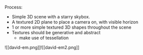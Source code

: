 Process:
- Simple 3D scene with a starry skybox. 
- A textured 2D plane to place a camera on, with visible horizon
- 1 or more simple textured 3D shapes throughout the scene
- Textures should be generative and abstract
	- make use of tessellation


![[david-em.png]]![[david-em2.png]]